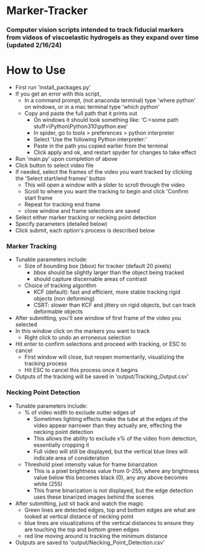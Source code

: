 # Marker-Tracker
### Computer vision scripts intended to track fiducial markers from videos of viscoelastic hydrogels as they expand over time (updated 2/16/24)

# How to Use
- First run 'install_packages.py'
- If you get an error with this script,
    - In a command prompt, (not anaconda terminal) type 'where python' on windows, or in a mac terminal type 'which python'
    - Copy and paste the full path that it prints out
        - On windows it should look something like: 'C:\<some path stuff>\Python\Python310\python.exe'
        - In spider, go to tools > preferences > python interpreter
        - Select 'Use the following Python interpreter:'
        - Paste in the path you copied earlier from the terminal
        - Click apply and ok, and restart spyder for changes to take effect
- Run 'main.py' upon completion of above
- Click button to select video file
- If needed, select the frames of the video you want tracked by clicking the 'Select start/end frames' button
    - This will open a window with a slider to scroll through the video
    - Scroll to where you want the tracking to begin and click 'Confirm start frame
    - Repeat for tracking end frame
    - close window and frame selections are saved
- Select either marker tracking or necking point detection
- Specify parameters (detailed below)
- Click submit, each option's process is described below

### Marker Tracking
- Tunable parameters include:
    - Size of bounding box (bbox) for tracker (default 20 pixels)
        - bbox should be slightly larger than the object being tracked
        - should capture discernable areas of contrast
    - Choice of tracking algorithm
        - KCF (default): fast and efficient, more stable tracking rigid objects (non deforming)
        - CSRT: slower than KCF and jittery on rigid objects, but can track deformable objects
- After submitting, you'll see window of first frame of the video you selected
- In this window click on the markers you want to track
    - Right click to undo an erroneous selection
- Hit enter to confirm selections and proceed with tracking, or ESC to cancel
    - First window will close, but reopen momentarily, visualizing the tracking process
    - Hit ESC to cancel this process once it begins
- Outputs of the tracking will be saved in 'output/Tracking_Output.csv'

### Necking Point Detection
- Tunable parameters include:
    - % of video width to exclude outter edges of
        - Sometimes lighting effects make the tube at the edges of the video appear narrower than they actually are, effecting the necking point detection
        - This allows the ability to exclude x% of the video from detection, essentially cropping it
        - Full video will still be displayed, but the vertical blue lines will indicate area of consideration
    - Threshold pixel intensity value for frame binarization
        - This is a pixel brightness value from 0-255, where any brightness value below this becomes black (0), any any above becomes white (255)
        - This frame binarization is not displayed, but the edge detection uses these binarized images behind the scenes
- After submitting, just sit back and watch the magic
    - Green lines are detected edges, top and bottom edges are what are looked at vertical distance of necking point
    - blue lines are visualizations of the vertical distances to ensure they are touching the top and bottom green edges
    - red line moving around is tracking the minimum distance
- Outputs are saved to 'output/Necking_Point_Detection.csv'